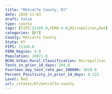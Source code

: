 ```yaml
---
title: "Metcalfe County, KY"
date: 2020-11-03
draft: false
type: county
tags: [FIPS:21169.0,FEMA:4.0,Micropolitan,Red]
categories: [KY]
County: Metcalfe County
State: KY
FIPS: 21169.0
FEMA_Region: 4.0
Population: 10071.0
NCHS_Urban_Rural_Classification: Micropolitan
Tests_in_prior_14_days: 304.0
Fourteen_day_test_rate_per_100000: 3019.0
Percent_Positivity_in_prior_14_days: 0.122
Level: Red
url: /states/KY/metcalfe-county
---
```



